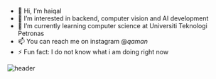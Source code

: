 - 👋 Hi, I’m haiqal
- 👀 I’m interested in backend, computer vision and AI development
- 🌱 I’m currently learning computer science at Universiti Teknologi Petronas
- 📫 You can reach me on instagram @_qaman_
- ⚡ Fun fact: I do not know what i am doing right now
<!---
haiqalhasly/haiqalhasly is a ✨ special ✨ repository because its `README.md` (this file) appears on your GitHub profile.
You can click the Preview link to take a look at your changes.
--->
![header](https://capsule-render.vercel.app/api?type=blur&color=gradient&height=300&section=header&text=Hi%20I'm%20Haiqal&fontSize=90)
